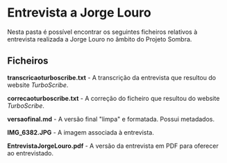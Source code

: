 # Entrevista a Jorge Louro

Nesta pasta é possível encontrar os seguintes ficheiros relativos à entrevista realizada a Jorge Louro no âmbito do Projeto Sombra.

## Ficheiros

**transcricaoturboscribe.txt** - A transcrição da entrevista que resultou do website *TurboScribe*.

**correcaoturboscribe.txt** - A correção do ficheiro que resultou do website *TurboScribe*.

**versaofinal.md** - A versão final "limpa" e formatada. Possui metadados.

**IMG_6382.JPG** - A imagem associada à entrevista.

**EntrevistaJorgeLouro.pdf** - A versão da entrevista em PDF para oferecer ao entrevistado.
